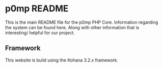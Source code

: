 p0mp README
===========

This is the main README file for the p0mp PHP Core. Information regarding the
system can be found here. Along with other information that is interesting/
helpful for our project.

Framework
---------

This website is build using the Kohana 3.2.x framework.